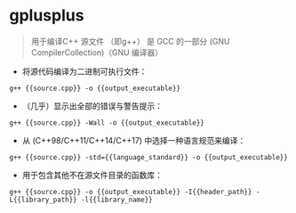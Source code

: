 # gplusplus

> 用于编译C++ 源文件 （即g++）
> 是 GCC 的一部分 (GNU CompilerCollection)（GNU 编译器）

- 将源代码编译为二进制可执行文件：

`g++ {{source.cpp}} -o {{output_executable}}`

- （几乎）显示出全部的错误与警告提示：

`g++ {{source.cpp}} -Wall -o {{output_executable}}`

- 从 (C++98/C++11/C++14/C++17) 中选择一种语言规范来编译：

`g++ {{source.cpp}} -std={{language_standard}} -o {{output_executable}}`

- 用于包含其他不在源文件目录的函数库：

`g++ {{source.cpp}} -o {{output_executable}} -I{{header_path}} -L{{library_path}} -l{{library_name}}`

[#]: contributors: ([张益兴])